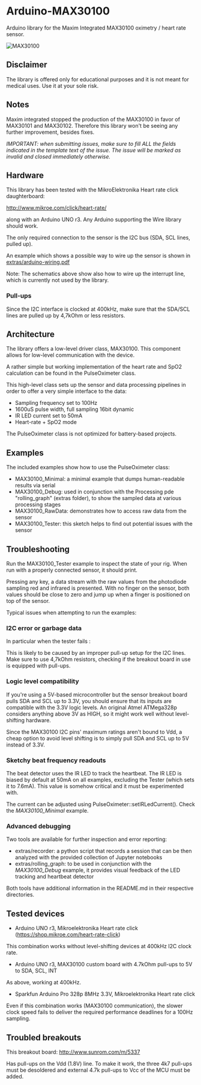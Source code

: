 # Arduino-MAX30100

Arduino library for the Maxim Integrated MAX30100 oximetry / heart rate sensor.

![MAX30100](http://www.mouser.com/images/microsites/Maxim_MAX30100.jpg)

## Disclaimer

The library is offered only for educational purposes and it is not meant for medical uses.
Use it at your sole risk.

## Notes

Maxim integrated stopped the production of the MAX30100 in favor of MAX30101 and MAX30102.
Therefore this library won't be seeing any further improvement, besides fixes.

*IMPORTANT: when submitting issues, make sure to fill ALL the fields indicated in the template text of the issue. The issue will be marked as invalid and closed immediately otherwise.*

## Hardware

This library has been tested with the MikroElektronika Heart rate click daughterboard:

http://www.mikroe.com/click/heart-rate/

along with an Arduino UNO r3. Any Arduino supporting the Wire library should work.

The only required connection to the sensor is the I2C bus (SDA, SCL lines, pulled up).

An example which shows a possible way to wire up the sensor is shown in
[extras/arduino-wiring.pdf](extras/arduino-wiring.pdf)

Note: The schematics above show also how to wire up the interrupt line, which is
currently not used by the library.

### Pull-ups

Since the I2C interface is clocked at 400kHz, make sure that the SDA/SCL lines are pulled
up by 4,7kOhm or less resistors.

## Architecture

The library offers a low-level driver class, MAX30100.
This component allows for low-level communication with the device.

A rather simple but working implementation of the heart rate and SpO2 calculation
can be found in the PulseOximeter class.

This high-level class sets up the sensor and data processing pipelines in order to
offer a very simple interface to the data:

 * Sampling frequency set to 100Hz
 * 1600uS pulse width, full sampling 16bit dynamic
 * IR LED current set to 50mA
 * Heart-rate + SpO2 mode

The PulseOximeter class is not optimized for battery-based projects.

## Examples

The included examples show how to use the PulseOximeter class:

 * MAX30100_Minimal: a minimal example that dumps human-readable results via serial
 * MAX30100_Debug: used in conjunction with the Processing pde "rolling_graph" (extras folder), to show the sampled data at various processing stages
 * MAX30100_RawData: demonstrates how to access raw data from the sensor
 * MAX30100_Tester: this sketch helps to find out potential issues with the sensor

## Troubleshooting

Run the MAX30100_Tester example to inspect the state of your rig.
When run with a properly connected sensor, it should print.


Pressing any key, a data stream with the raw values from the photodiode sampling red
and infrared is presented.
With no finger on the sensor, both values should be close to zero and jump up when
a finger is positioned on top of the sensor.

Typical issues when attempting to run the examples:

### I2C error or garbage data

In particular when the tester fails :


This is likely to be caused by an improper pull-up setup for the I2C lines.
Make sure to use 4,7kOhm resistors, checking if the breakout board in use is equipped
with pull-ups.

### Logic level compatibility

If you're using a 5V-based microcontroller but the sensor breakout board pulls SDA and SCL up
to 3.3V, you should ensure that its inputs are compatible with the 3.3V logic levels.
An original Atmel ATMega328p considers anything above 3V as HIGH, so it might work well without
level-shifting hardware.

Since the MAX30100 I2C pins' maximum ratings aren't bound to Vdd, a cheap option to avoid
level shifting is to simply pull SDA and SCL up to 5V instead of 3.3V.

### Sketchy beat frequency readouts

The beat detector uses the IR LED to track the heartbeat. The IR LED is biased
by default at 50mA on all examples, excluding the Tester (which sets it to 7.6mA).
This value is somehow critical and it must be experimented with.

The current can be adjusted using PulseOximeter::setIRLedCurrent().
Check the _MAX30100_Minimal_ example.

### Advanced debugging

Two tools are available for further inspection and error reporting:

* extras/recorder: a python script that records a session that can be then analyzed with the provided collection of Jupyter notebooks
* extras/rolling_graph: to be used in conjunction with the _MAX30100_Debug_ example, it provides visual feedback of the LED tracking and heartbeat detector

Both tools have additional information in the README.md in their respective directories.

## Tested devices

* Arduino UNO r3, Mikroelektronika Heart rate click (https://shop.mikroe.com/heart-rate-click)

This combination works without level-shifting devices at 400kHz I2C clock rate.

* Arduino UNO r3, MAX30100 custom board with 4.7kOhm pull-ups to 5V to SDA, SCL, INT

As above, working at 400kHz.

* Sparkfun Arduino Pro 328p 8MHz 3.3V, Mikroelektronika Heart rate click

Even if this combination works (MAX30100 communication), the slower clock speed fails to deliver
the required performance deadlines for a 100Hz sampling.

## Troubled breakouts

This breakout board: http://www.sunrom.com/m/5337

Has pull-ups on the Vdd (1.8V) line. To make it work, the three 4k7 pull-ups must be
desoldered and external 4.7k pull-ups to Vcc of the MCU must be added.





